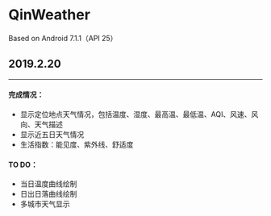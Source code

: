 # QinWeather
Based on Android 7.1.1（API 25）

## 2019.2.20
---
#### 完成情况：
- 显示定位地点天气情况，包括温度、湿度、最高温、最低温、AQI、风速、风向、天气描述
- 显示近五日天气情况
- 生活指数：能见度、紫外线、舒适度
#### TO DO：
- 当日温度曲线绘制
- 日出日落曲线绘制
- 多城市天气显示

